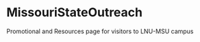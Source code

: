 MissouriStateOutreach
=====================

Promotional and Resources page for visitors to LNU-MSU campus 
